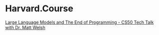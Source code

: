 # Harvard.Course
[Large Language Models and The End of Programming - CS50 Tech Talk with Dr. Matt Welsh](https://youtu.be/JhCl-GeT4jw)

